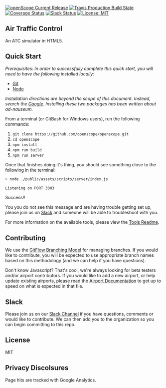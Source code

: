 [![openScope Current Release](https://img.shields.io/github/release/openscope/openscope.svg)](https://github.com/openscope/openscope/releases)
[![Travis Production Build State](https://img.shields.io/travis/openscope/openscope/master.svg)](https://github.com/openscope/openscope/tree/master)
[![Coverage Status](https://coveralls.io/repos/github/openscope/openscope/badge.svg?branch=develop)](https://coveralls.io/github/openscope/openscope?branch=develop)
[![Slack Status](http://slack.openscope.co/badge.svg)](http://slack.openscope.co)
[![License: MIT](https://img.shields.io/badge/license-MIT-blue.svg)](./LICENSE.md)

## Air Traffic Control

An ATC simulator in HTML5.

## Quick Start

_Prerequisites: In order to successfully complete this quick start, you will need to have the following installed locally:_
- [Git](https://git-scm.com/downloads)
- [Node](https://nodejs.org/en/download/)

_Installation directions are beyond the scope of this document.  Instead, search the [Google](http://google.com).  Installing these two packages has been written about ad-nauseum._

From a terminal (or GitBash for Windows users), run the following commands:
1. `git clone https://github.com/openscope/openscope.git`
1. `cd openscope`
1. `npm install`
1. `npm run build`
1. `npm run server`

Once that finishes doing it's thing, you should see something close to the following in the terminal:
```bash
> node ./public/assets/scripts/server/index.js

Listening on PORT 3003
```

Success!!

You you do not see this message and are having trouble getting set up, please join us on [Slack](http://slack.openscope.co) and someone will be able to troubleshoot with you.

For more information on the available tools, please view the [Tools Readme](tools/README.md).


## Contributing

We use the [GitFlow Branching Model](http://nvie.com/posts/a-successful-git-branching-model) for managing branches.  If you would like to contribute, you will be expected to use appropriate branch names based on this methodology (and we can help if you have questions).

Don't know Javascript?  That's cool, we're always looking for beta testers and/or airport contributors.  If you would like to add a new airport, or help update existing airports, please read the [Airport Documentation](https://github.com/openscope/openscope/wiki/Airport.json) to get up to speed on what is expected in that file.

## Slack

Please join us on our [Slack Channel](http://slack.openscope.co/) if you have questions, comments or would like to contribute.  We can then add you to the organization so you can begin committing to this repo.

## License

MIT

## Privacy Discolsures

Page hits are tracked with Google Analytics.

